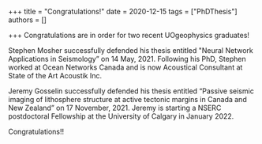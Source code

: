 +++
title = "Congratulations!"
date = 2020-12-15
tags = ["PhDThesis"]
authors = []

+++
Congratulations are in order for two recent UOgeophysics graduates! 

Stephen Mosher successfully defended his thesis entitled "Neural Network Applications in Seismology” on 14 May, 2021. Following his PhD, Stephen worked at Ocean Networks Canada and is now Acoustical Consultant at State of the Art Acoustik Inc.

Jeremy Gosselin successfully defended his thesis entitled “Passive seismic imaging of lithosphere structure at active tectonic margins in Canada and New Zealand” on 17 November, 2021. Jeremy is starting a NSERC postdoctoral Fellowship at the University of Calgary in January 2022.

Congratulations!!

<!-- ![Northern Cascadia](/img/posts/F1.large.jpg) -->